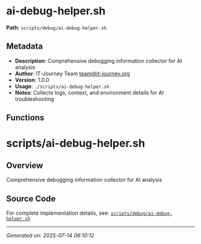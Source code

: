 # ai-debug-helper.sh

**Path**: `scripts/debug/ai-debug-helper.sh`

## Metadata

- **Description**: Comprehensive debugging information collector for AI analysis
- **Author**: IT-Journey Team <team@it-journey.org>
- **Version**: 1.0.0
- **Usage**: `./scripts/ai-debug-helper.sh`
- **Notes**: Collects logs, context, and environment details for AI troubleshooting

## Functions

# scripts/ai-debug-helper.sh

## Overview

Comprehensive debugging information collector for AI analysis


## Source Code

For complete implementation details, see: [`scripts/debug/ai-debug-helper.sh`](../../scripts/debug/ai-debug-helper.sh)

---
*Generated on: 2025-07-14 06:10:12*
